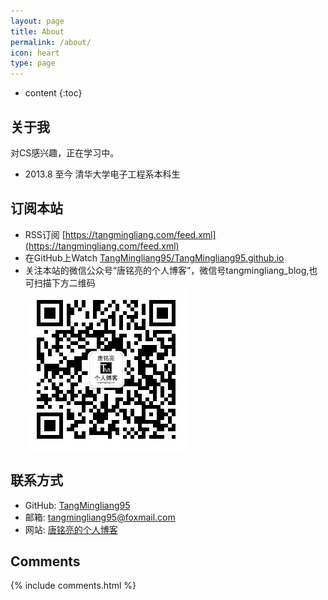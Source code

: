 ```yaml
---
layout: page
title: About
permalink: /about/
icon: heart
type: page
---
```


* content
{:toc}

## 关于我

对CS感兴趣，正在学习中。

- 2013.8 至今 清华大学电子工程系本科生

## 订阅本站

- RSS订阅 [https://tangmingliang.com/feed.xml](https://tangmingliang.com/feed.xml)
- 在GitHub上Watch 
[TangMingliang95/TangMingliang95.github.io](https://github.com/TangMingliang95/TangMingliang95.github.io)
- 关注本站的微信公众号“唐铭亮的个人博客”，微信号tangmingliang_blog,也可扫描下方二维码  
![唐铭亮的个人博客 微信公众号](/img/wechat_public_number_QRcode.jpg)

## 联系方式

- GitHub: [TangMingliang95](https://github.com/TangMingliang95)  
- 邮箱: [tangmingliang95@foxmail.com](mailto:tangmingliang95@foxmail.com)
- 网站: [唐铭亮的个人博客](https://tangmingliang.com)

## Comments

{% include comments.html %}
